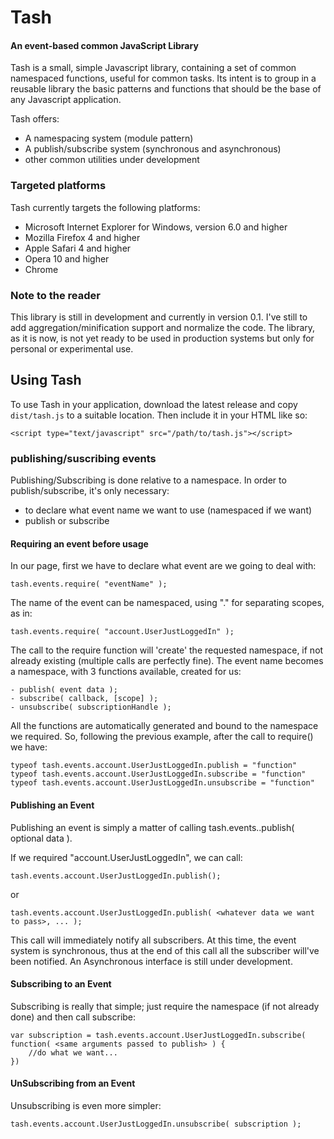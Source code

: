 Tash
=========

#### An event-based common JavaScript Library ####

Tash is a small, simple Javascript library, containing a set of common namespaced 
functions, useful for common tasks. Its intent is to group in a reusable library
the basic patterns and functions that should be the base of any Javascript application.

Tash offers:

* A namespacing system (module pattern)
* A publish/subscribe system (synchronous and asynchronous)
* other common utilities under development

### Targeted platforms ###

Tash currently targets the following platforms:

* Microsoft Internet Explorer for Windows, version 6.0 and higher
* Mozilla Firefox 4 and higher
* Apple Safari 4 and higher
* Opera 10 and higher
* Chrome

### Note to the reader ###

This library is still in development and currently in version 0.1.
I've still to add aggregation/minification support and normalize the code. 
The library, as it is now, is not yet ready to be used in production systems but only for personal or experimental use.

Using Tash
---------------

To use Tash in your application, download the latest release 
and copy 
`dist/tash.js` to a suitable location. Then include it in your HTML
like so:

    <script type="text/javascript" src="/path/to/tash.js"></script>

### publishing/suscribing events ###

Publishing/Subscribing is done relative to a namespace.
In order to publish/subscribe, it's only necessary:
- to declare what event name we want to use (namespaced if we want)
- publish or subscribe

#### Requiring an event before usage ####

In our page, first we have to declare what event are we going to deal with:

    tash.events.require( "eventName" );

The name of the event can be namespaced, using "." for separating scopes, as in:

    tash.events.require( "account.UserJustLoggedIn" );

The call to the require function will 'create' the requested namespace, if not already existing (multiple calls are perfectly fine). The event name becomes a namespace, with 3 functions available, created for us:

    - publish( event data );
    - subscribe( callback, [scope] );
    - unsubscribe( subscriptionHandle );

All the functions are automatically generated and bound to the namespace we required. So, following the previous example, after the call to require() we have:

    typeof tash.events.account.UserJustLoggedIn.publish = "function"
    typeof tash.events.account.UserJustLoggedIn.subscribe = "function"
    typeof tash.events.account.UserJustLoggedIn.unsubscribe = "function"


#### Publishing an Event ####

Publishing an event is simply a matter of calling tash.events.<namespace passed in in the require>.publish( optional data ).

If we required "account.UserJustLoggedIn", we can call:

    tash.events.account.UserJustLoggedIn.publish();
or

    tash.events.account.UserJustLoggedIn.publish( <whatever data we want to pass>, ... );

This call will immediately notify all subscribers. At this time, the event system is synchronous, thus at the end of this call all the subscriber will've been notified.
An Asynchronous interface is still under development.


#### Subscribing to an Event ####

Subscribing is really that simple; just require the namespace (if not already done) and then call subscribe:

    var subscription = tash.events.account.UserJustLoggedIn.subscribe( function( <same arguments passed to publish> ) { 
        //do what we want...
    })

#### UnSubscribing from an Event ####

Unsubscribing is even more simpler:

    tash.events.account.UserJustLoggedIn.unsubscribe( subscription );

